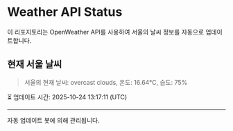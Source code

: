 
# Weather API Status

이 리포지토리는 OpenWeather API를 사용하여 서울의 날씨 정보를 자동으로 업데이트합니다.

## 현재 서울 날씨
> 서울의 현재 날씨: overcast clouds, 온도: 16.64°C, 습도: 75%

⏳ 업데이트 시간: 2025-10-24 13:17:11 (UTC)

---
자동 업데이트 봇에 의해 관리됩니다.
